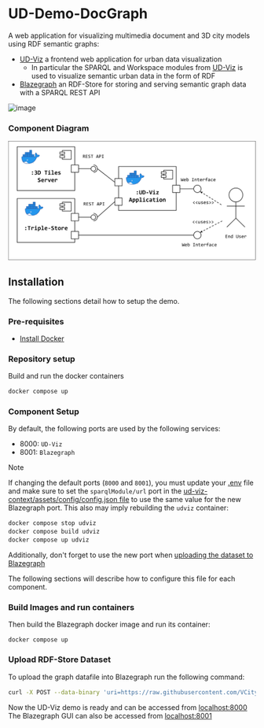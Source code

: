 # UD-Demo-DocGraph

A web application for visualizing multimedia document and 3D city models using RDF semantic graphs:
* [UD-Viz](https://github.com/VCityTeam/UD-Viz) a frontend web application for urban data visualization
  * In particular the SPARQL and Workspace modules from [UD-Viz](https://github.com/VCityTeam/UD-Viz) is used to visualize semantic urban data in the form of RDF
* [Blazegraph](https://blazegraph.com/) an RDF-Store for storing and serving semantic graph data with a SPARQL REST API

![image](https://github.com/VCityTeam/UD-Demo-Workspace-GratteCiel/assets/23373264/27f9d2b0-ca1e-4779-a213-ba6447f16785)

### Component Diagram
![SPARQL POC Component Diagram](./UD-Demo_SPARQL_POC_Component_Diagram.svg)

## Installation

The following sections detail how to setup the demo.

### Pre-requisites 

* [Install Docker](https://docs.docker.com/engine/install/)

### Repository setup
Build and run the docker containers
```bash
docker compose up
```

### Component Setup
By default, the following ports are used by the following services:
- 8000: `UD-Viz`
- 8001: `Blazegraph`

> [!NOTE]
> If changing the default ports (`8000` and `8001`), you must update your [.env](./.env) file and make sure to set the `sparqlModule/url` port in the [ud-viz-context/assets/config/config.json file](./ud-viz-context/assets/config/config.json) to use the same value for the new Blazegraph port.
> This also may imply rebuilding the `udviz` container:
> ```bash
> docker compose stop udviz
> docker compose build udviz
> docker compose up udviz
> ```
> Additionally, don't forget to use the new port when [uploading the dataset to Blazegraph](#upload-rdf-store-dataset)

The following sections will describe how to configure this file for each component. 

### Build Images and run containers

Then build the Blazegraph docker image and run its container:
```
docker compose up
```

### Upload RDF-Store Dataset
To upload the graph datafile into Blazegraph run the following command:
```bash
curl -X POST --data-binary 'uri=https://raw.githubusercontent.com/VCityTeam/UD-Graph/master/Transformations/test-data/RDF/documents/GratteCiel_2018_remarkable.ttl' 'http://127.0.0.1:8001/blazegraph/sparql'
```

Now the UD-Viz demo is ready and can be accessed from [localhost:8000](http://localhost:8000)
The Blazegraph GUI can also be accessed from [localhost:8001](http://localhost:8001)

